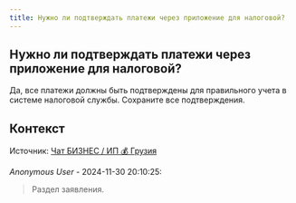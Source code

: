 ```yaml
---
title: Нужно ли подтверждать платежи через приложение для налоговой?
---
```


## Нужно ли подтверждать платежи через приложение для налоговой?

Да, все платежи должны быть подтверждены для правильного учета в системе налоговой службы. Сохраните все подтверждения.

## Контекст

Источник: [Чат БИЗНЕС / ИП 💰 Грузия](https://t.me/ip_ge)

_Anonymous User_ - 2024-11-30 20:10:25:

> Раздел заявления.
